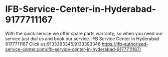 # IFB-Service-Center-in-Hyderabad-9177711167
With the quick service we offer spare parts warranty, so when you need our service just dial us and book our service. IFB Service Center in Hyderabad 9177711167 Click us;9133393345,9133393346   https://ifb-authorized-service-center.com/ifb-service-center-in-hyderabad-9177711167/
